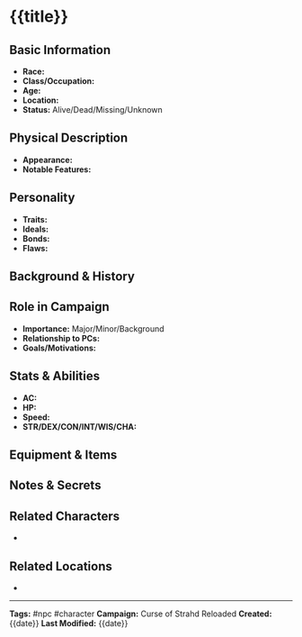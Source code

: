 # {{title}}

## Basic Information
- **Race:** 
- **Class/Occupation:** 
- **Age:** 
- **Location:** 
- **Status:** Alive/Dead/Missing/Unknown

## Physical Description
- **Appearance:** 
- **Notable Features:** 

## Personality
- **Traits:** 
- **Ideals:** 
- **Bonds:** 
- **Flaws:** 

## Background & History


## Role in Campaign
- **Importance:** Major/Minor/Background
- **Relationship to PCs:** 
- **Goals/Motivations:** 

## Stats & Abilities
- **AC:** 
- **HP:** 
- **Speed:** 
- **STR/DEX/CON/INT/WIS/CHA:** 

## Equipment & Items


## Notes & Secrets


## Related Characters
- 

## Related Locations
- 

---
**Tags:** #npc #character 
**Campaign:** Curse of Strahd Reloaded
**Created:** {{date}}
**Last Modified:** {{date}}